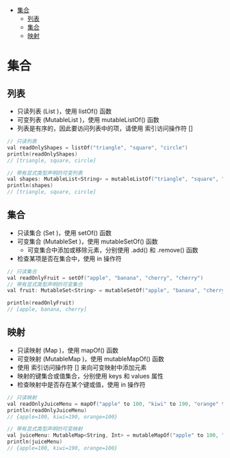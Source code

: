 <!-- @import "[TOC]" {cmd="toc" depthFrom=1 depthTo=6 orderedList=false} -->

<!-- code_chunk_output -->

- [集合](#集合)
  - [列表](#列表)
  - [集合](#集合-1)
  - [映射](#映射)

<!-- /code_chunk_output -->

# 集合

## 列表

- 只读列表 (List )，使用 listOf() 函数
- 可变列表 (MutableList )，使用 mutableListOf() 函数
- 列表是有序的，因此要访问列表中的项，请使用 索引访问操作符 []

```swift
// 只读列表
val readOnlyShapes = listOf("triangle", "square", "circle")
println(readOnlyShapes)
// [triangle, square, circle]

// 带有显式类型声明的可变列表
val shapes: MutableList<String> = mutableListOf("triangle", "square", "circle")
println(shapes)
// [triangle, square, circle]
```

## 集合

- 只读集合 (Set )，使用 setOf() 函数
- 可变集合 (MutableSet )，使用 mutableSetOf() 函数
    - 可变集合中添加或移除元素，分别使用 .add() 和 .remove() 函数
- 检查某项是否在集合中，使用 in 操作符

```swift
// 只读集合
val readOnlyFruit = setOf("apple", "banana", "cherry", "cherry")
// 带有显式类型声明的可变集合
val fruit: MutableSet<String> = mutableSetOf("apple", "banana", "cherry", "cherry")

println(readOnlyFruit)
// [apple, banana, cherry]
```

## 映射

- 只读映射 (Map )，使用 mapOf() 函数
- 可变映射 (MutableMap )，使用 mutableMapOf() 函数
- 使用 索引访问操作符 [] 来向可变映射中添加元素
- 映射的键集合或值集合，分别使用 keys 和 values 属性
- 检查映射中是否存在某个键或值，使用 in 操作符

```swift
// 只读映射
val readOnlyJuiceMenu = mapOf("apple" to 100, "kiwi" to 190, "orange" to 100)
println(readOnlyJuiceMenu)
// {apple=100, kiwi=190, orange=100}

// 带有显式类型声明的可变映射
val juiceMenu: MutableMap<String, Int> = mutableMapOf("apple" to 100, "kiwi" to 190, "orange" to 100)
println(juiceMenu)
// {apple=100, kiwi=190, orange=100}
```
